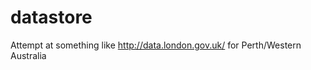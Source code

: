 datastore
=========

Attempt at something like http://data.london.gov.uk/ for Perth/Western Australia
